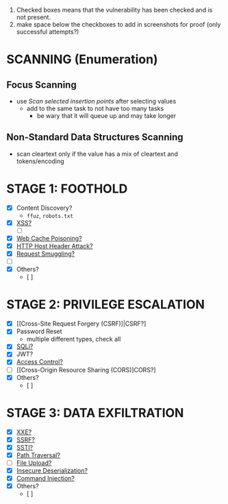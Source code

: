 1. Checked boxes means that the vulnerability has been checked and is not present.
2. make space below the checkboxes to add in screenshots for proof (only successful attempts?)
# SCANNING (Enumeration)
## Focus Scanning
- use *Scan selected insertion points* after selecting values 
	- add to the same task to not have too many tasks
		- be wary that it will queue up and may take longer
## Non-Standard Data Structures Scanning
- scan cleartext only if the value has a mix of cleartext and tokens/encoding
# STAGE 1: FOOTHOLD
- [x] Content Discovery?
	- `ffuz`, `robots.txt`
- [x] [XSS?](../notes/client-side/Cross-Site%20Scripting%20(XSS).md)
	- [ ] [](../notes/client-side/Cross-Site%20Scripting%20(XSS).md#DOM-Based%20XSS|DOM%20XXS?)
- [x] [Web Cache Poisoning?](../notes/advanced-topics/Web%20Cache%20Poisoning.md)
- [x] [HTTP Host Header Attack?](../notes/advanced-topics/HTTP%20Host%20Header%20Attacks.md)
- [x] [Request Smuggling?](../notes/advanced-topics/HTTP%20Request%20Smuggling.md)
- [ ] [](../notes/server-side/Authentication.md#Brute-Force%20Attacks|Brute-Force%20Authentication?)
- [x] Others?
	- [ ] 
# STAGE 2: PRIVILEGE ESCALATION
- [x] [[Cross-Site Request Forgery (CSRF)]|CSRF?]
- [x] Password Reset
	- multiple different types, check all
- [x] [SQLi?](../notes/server-side/SQL%20Injection.md)
- [x] JWT?
- [x] [Access Control?](../notes/server-side/Access%20Control.md)
- [ ] [[Cross-Origin Resource Sharing (CORS)]CORS?]
- [x] Others?
	- [ ] 
# STAGE 3: DATA EXFILTRATION
- [x] [XXE?](../notes/server-side/XML%20External%20Entity%20Injection%20(XXE).md)
- [x] [SSRF?](../notes/server-side/Server-Side%20Request%20Forgery%20(SSRF).md)
- [x] [SSTI?](../notes/advanced-topics/Server-Side%20Template%20Injection%20(SSTI).md)
- [x] [Path Traversal?](../notes/server-side/Path%20Traversal.md)
- [ ] [File Upload?](../notes/server-side/File%20Upload.md)
- [x] [Insecure Deserialization?](../notes/advanced-topics/Insecure%20Deserialization.md)
- [x] [Command Injection?](../notes/server-side/OS%20Command%20Injection.md)
- [x] Others?
	- [ ] 